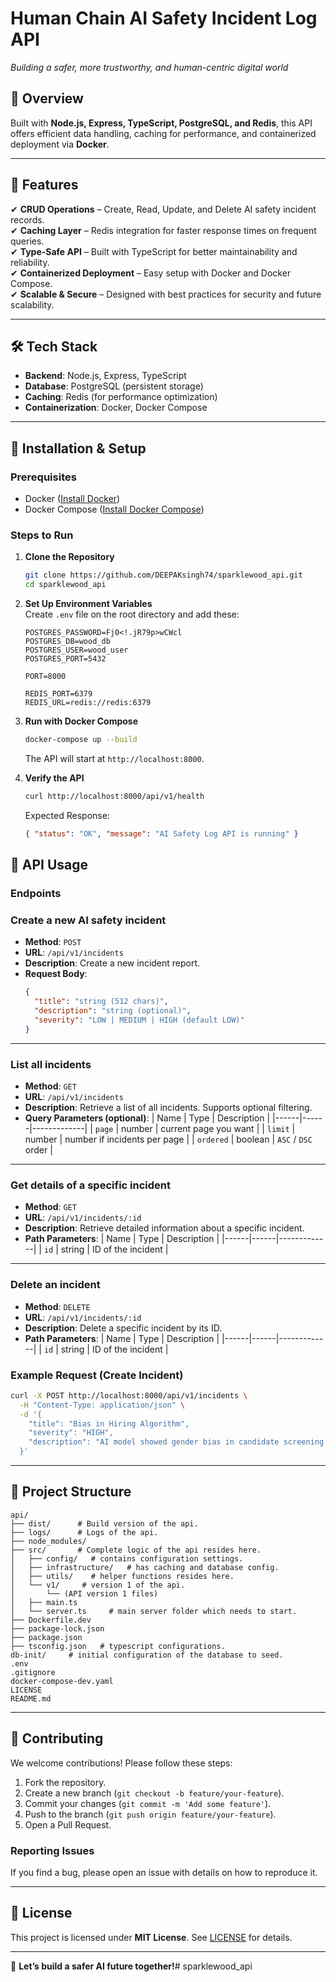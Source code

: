 # Human Chain AI Safety Incident Log API  

 
*Building a safer, more trustworthy, and human-centric digital world*  

## 📌 Overview  
Built with **Node.js, Express, TypeScript, PostgreSQL, and Redis**, this API offers efficient data handling, caching for performance, and containerized deployment via **Docker**.  

---  

## 🚀 Features  

✔ **CRUD Operations** – Create, Read, Update, and Delete AI safety incident records.   
✔ **Caching Layer** – Redis integration for faster response times on frequent queries.  
✔ **Type-Safe API** – Built with TypeScript for better maintainability and reliability.  
✔ **Containerized Deployment** – Easy setup with Docker and Docker Compose.  
✔ **Scalable & Secure** – Designed with best practices for security and future scalability.  

---  

## 🛠 Tech Stack  

- **Backend**: Node.js, Express, TypeScript  
- **Database**: PostgreSQL (persistent storage)  
- **Caching**: Redis (for performance optimization)  
- **Containerization**: Docker, Docker Compose   

---  

## 🚀 Installation & Setup  

### Prerequisites  
- Docker ([Install Docker](https://docs.docker.com/get-docker/))  
- Docker Compose ([Install Docker Compose](https://docs.docker.com/compose/install/))  

### Steps to Run  

1. **Clone the Repository**  
   ```bash
   git clone https://github.com/DEEPAKsingh74/sparklewood_api.git
   cd sparklewood_api
   ```  

2. **Set Up Environment Variables**  
   Create `.env` file on the root directory and add these:  
   ```env
   POSTGRES_PASSWORD=Fj0<!.jR79p>wCWcl
   POSTGRES_DB=wood_db
   POSTGRES_USER=wood_user
   POSTGRES_PORT=5432

   PORT=8000

   REDIS_PORT=6379
   REDIS_URL=redis://redis:6379
   ```  

3. **Run with Docker Compose**  
   ```bash
   docker-compose up --build
   ```  
   The API will start at `http://localhost:8000`.  

4. **Verify the API**  
   ```bash
   curl http://localhost:8000/api/v1/health
   ```  
   Expected Response:  
   ```json
   { "status": "OK", "message": "AI Safety Log API is running" }
   ```  



## 📡 API Usage  

### Endpoints  


### Create a new AI safety incident
- **Method**: `POST`
- **URL**: `/api/v1/incidents`
- **Description**: Create a new incident report.
- **Request Body**:
  ```json
  {
    "title": "string (512 chars)",
    "description": "string (optional)",
    "severity": "LOW | MEDIUM | HIGH (default LOW)"
  }
  ```

---

### List all incidents
- **Method**: `GET`
- **URL**: `/api/v1/incidents`
- **Description**: Retrieve a list of all incidents. Supports optional filtering.
- **Query Parameters (optional)**:
  | Name | Type | Description |
  |------|------|-------------|
  | `page` | number | current page you want |
  | `limit` | number | number if incidents per page |
  | `ordered` | boolean | `ASC` / `DSC` order |

---

### Get details of a specific incident
- **Method**: `GET`
- **URL**: `/api/v1/incidents/:id`
- **Description**: Retrieve detailed information about a specific incident.
- **Path Parameters**:
  | Name | Type | Description |
  |------|------|-------------|
  | `id` | string | ID of the incident |

---

### Delete an incident
- **Method**: `DELETE`
- **URL**: `/api/v1/incidents/:id`
- **Description**: Delete a specific incident by its ID.
- **Path Parameters**:
  | Name | Type | Description |
  |------|------|-------------|
  | `id` | string | ID of the incident |

### Example Request (Create Incident)  
```bash
curl -X POST http://localhost:8000/api/v1/incidents \
  -H "Content-Type: application/json" \
  -d '{
    "title": "Bias in Hiring Algorithm",
    "severity": "HIGH",
    "description": "AI model showed gender bias in candidate screening."
  }'
```  

---

## 📂 Project Structure

```plaintext
api/
├── dist/      # Build version of the api.
├── logs/      # Logs of the api.
├── node_modules/
├── src/       # Complete logic of the api resides here.
│   ├── config/   # contains configuration settings.
│   ├── infrastructure/   # has caching and database config.
│   ├── utils/    # helper functions resides here.
│   └── v1/     # version 1 of the api.
│       └── (API version 1 files)
│   ├── main.ts
│   └── server.ts     # main server folder which needs to start.
├── Dockerfile.dev
├── package-lock.json
├── package.json
├── tsconfig.json   # typescript configurations.
db-init/     # initial configuration of the database to seed.
.env
.gitignore
docker-compose-dev.yaml
LICENSE
README.md
```
---

## 🤝 Contributing  

We welcome contributions! Please follow these steps:  
1. Fork the repository.  
2. Create a new branch (`git checkout -b feature/your-feature`).  
3. Commit your changes (`git commit -m 'Add some feature'`).  
4. Push to the branch (`git push origin feature/your-feature`).  
5. Open a Pull Request.  

### Reporting Issues  
If you find a bug, please open an issue with details on how to reproduce it.  

---  

## 📜 License  

This project is licensed under **MIT License**. See [LICENSE](LICENSE) for details.  

---  


🚀 **Let’s build a safer AI future together!**# sparklewood_api
